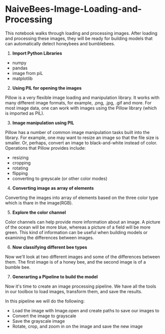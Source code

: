 # NaiveBees-Image-Loading-and-Processing

This notebook walks through loading and processing images. After loading and processing these images, they will be ready for building models that can automatically detect honeybees and bumblebees.

1. **Import Python Libraries** 

- numpy
- pandas
- image from piL
- matplotlib

2. **Using PIL for opening the images**

Pillow is a very flexible image loading and manipulation library. It works with many different image formats, for example, .png, .jpg, .gif and more. For most image data, one can work with images using the Pillow library (which is imported as PIL).

3. **Image manipulation using PIL**

Pillow has a number of common image manipulation tasks built into the library. For example, one may want to resize an image so that the file size is smaller. Or, perhaps, convert an image to black-and-white instead of color. Operations that Pillow provides include:

- resizing
- cropping
- rotating
- flipping
- converting to greyscale (or other color modes)

4. **Converting image as array of elements**

Converting the images into array of elements based on the three color type which is thare in the image(RGB).

5. **Explore the color channel**

Color channels can help provide more information about an image. A picture of the ocean will be more blue, whereas a picture of a field will be more green. This kind of information can be useful when building models or examining the differences between images.

6. **Now classifying different bee types**

Now we'll look at two different images and some of the differences between them. The first image is of a honey bee, and the second image is of a bumble bee.

7. **Generarting a Pipeline to build the model**

Now it's time to create an image processing pipeline. We have all the tools in our toolbox to load images, transform them, and save the results.

In this pipeline we will do the following:
- Load the image with Image.open and create paths to save our images to
- Convert the image to grayscale
- Save the grayscale image
- Rotate, crop, and zoom in on the image and save the new image
